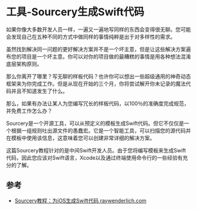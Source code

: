 # 工具-Sourcery生成Swift代码

如果你像大多数开发人员一样，一遍又一遍地写同样的东西会变得很无聊。您可能会发现自己在五种不同的方式中做同样的事情纯粹是出于对多样性的需求。

虽然找到解决同一问题的更好解决方案并不是一个坏主意，但是让这些解决方案遍布您的项目是一个坏主意。你可以对你的项目做的最糟糕的事情是用各种想法混淆底层架构原则。

那么你离开了哪里？写无聊的样板代码？也许你可以想出一些超级通用的神奇动态框架来为你完成工作。但是从现在开始的三个月，你将尝试解开你未记录的魔法代码并且不知道发生了什么。

那么，如果有办法让某人为您编写冗长的样板代码，以100％的准确度完成规范，并免费工作怎么办？

Sourcery是一个开源工具，可以从预定义的模板生成Swift代码。但它不仅仅是一个根据一组规则吐出源文件的愚蠢宏。它是一个智能工具，可以扫描您的源代码并在模板中使用该信息，这意味着您可以创建非常详细的解决方案。

这篇Sourcery教程针对的是中间Swift开发人员。由于您将编写模板来生成Swift代码，因此您应该对Swift语言，Xcode以及通过终端使用命令行的一些经验有充分的了解。


## 参考

* [Sourcery教程：为iOS生成Swift代码 raywenderlich.com](https://www.raywenderlich.com/501-sourcery-tutorial-generating-swift-code-for-ios)